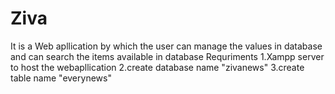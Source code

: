 # Ziva
It is a Web apllication by which the user can manage the values in database and can search the items available in database 
Requriments
1.Xampp server to host the webapllication
2.create database name "zivanews"
3.create table name "everynews"

